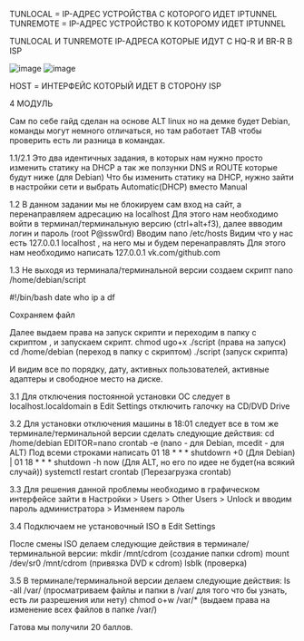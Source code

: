 <a name="GRE ТУННЕЛЬ"></a> 

TUNLOCAL = IP-АДРЕС УСТРОЙСТВА С КОТОРОГО ИДЕТ IPTUNNEL
TUNREMOTE = IP-АДРЕС УСТРОЙСТВО К КОТОРОМУ ИДЕТ IPTUNNEL

TUNLOCAL И TUNREMOTE IP-АДРЕСА КОТОРЫЕ ИДУТ С HQ-R И BR-R В ISP

![image](https://github.com/tahehik0/netsys/assets/170648571/33a37728-50f1-4489-8759-f6bfbd5707f5)
![image](https://github.com/tahehik0/netsys/assets/170648571/09678171-0864-45cd-a8c3-44633d544719)

HOST = ИНТЕРФЕЙС КОТОРЫЙ ИДЕТ В СТОРОНУ ISP



4 МОДУЛЬ

Сам по себе гайд сделан на основе ALT linux но на демке будет Debian, команды могут немного отличаться, но там работает TAB чтобы проверить есть ли разница в командах.

1.1/2.1
Это два идентичных задания, в которых нам нужно просто изменить статику на DHCP а так же ползунки DNS и ROUTE которые будут ниже (для Debian)
Что бы изменить статику на DHCP, нужно зайти в настройки сети и выбрать Automatic(DHCP) вместо Manual

1.2
В данном задании мы не блокируем сам вход на сайт, а перенаправляем адресацию на localhost
Для этого нам необходимо войти в терминал/терминальную версию (ctrl+alt+f3), далее ввводим логин и пароль (root P@ssw0rd)
Вводим nano /etc/hosts
Видим что у нас есть 127.0.0.1 localhost , на него мы и будем перенаправлять
Для этого нам необходимо написать 127.0.0.1 vk.com/github.com

1.3
Не выходя из терминала/терминальной версии создаем скрипт
nano /home/debian/script

#!/bin/bash
date
who
ip a
df

Сохраняем файл

Далее выдаем права на запуск скрипти и переходим в папку с скриптом , и запускаем скрипт.
chmod ugo+x ./script  (права на запуск)
cd /home/debian  (переход в папку с скриптом)
./script  (запуск скрипта)

И видим все по порядку, дату, активных пользователей, активные адаптеры и свободное место на диске.

3.1
Для отключения постоянной установки ОС следует в localhost.localdomain в Edit Settings отключить галочку на CD/DVD Drive

3.2
Для установки отключения машины в 18:01 следует все в том же терминале/терминальной версии сделать следующие действия:
cd /home/debian
EDITOR=nano crontab -e  (nano - для Debian, mcedit - для ALT)
Под всеми строками написать
01  18  *  *  *  shutdowrn +0 (Для Debian)          |          01  18  *  *  *  shutdown -h now (Для ALT, но его по идее не будет(на всякий случай))
systemctl restart crontab  (Перезагрузка crontab)

3.3
Для решения данной проблемы необходимо в графическом интерфейсе зайти в Настройки > Users > Other Users > Unlock и вводим пароль администратора > Изменяем пароль

3.4
Подключаем не установочный ISO в Edit Settings

После смены ISO делаем следующие действия в терминале/терминальной версии:
mkdir /mnt/cdrom (создание папки cdrom)
mount /dev/sr0 /mnt/cdrom  (привязка DVD к cdrom)
lsblk  (проверка)

3.5
В терминале/терминальной версии делаем следующие действия:
ls -all /var/  (просматриваем файлы и папки в /var/ для того что бы узнать, есть ли разрешения или нету)
chmod o+w /var/* (выдаем права на изменение всех файлов в папке /var/)



Гатова мы получили 20 баллов.
